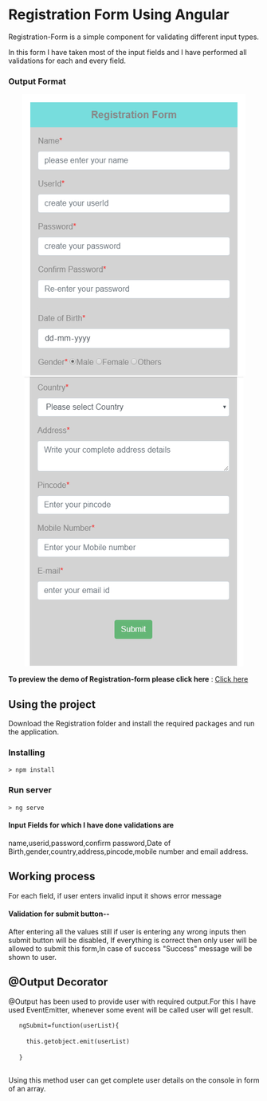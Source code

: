 # Registration Form Using Angular

Registration-Form is a simple component for validating different input types.

In this form I have taken most of the input fields and I have performed all validations for each and every field. 

### Output Format
 
 <p align="center">
  <img alt="Registration-Form" src="images/img1.PNG" class="img-responsive">
  <img alt="Registration-form" src="images/img2.PNG" class="img-responsive">
</p>

**To preview the demo of Registration-form please click here** : [Click here](https://angular-x66gqc-ichuxh.stackblitz.io)

## Using the project

Download the Registration folder and install the required packages and run the application. 

### Installing

```
> npm install
```

### Run server

```
> ng serve
```


#### Input Fields for which I have done validations are

name,userid,password,confirm password,Date of Birth,gender,country,address,pincode,mobile number and email address.

## Working process

For each field, if user enters invalid input it shows error message 

#### Validation for submit button--
After entering all the values still if user is entering any wrong inputs then submit button will be disabled, If everything is correct then only user will be allowed to submit this form,In case of success "Success" message will be shown to user.

## @Output Decorator
@Output has been used to provide user with required output.For this I have used EventEmitter, whenever some event will be called user will get result.
```
   ngSubmit=function(userList){
   
     this.getobject.emit(userList)
     
   }
   
 ```
   
Using this method user can get complete user details on the console in form of an array.


